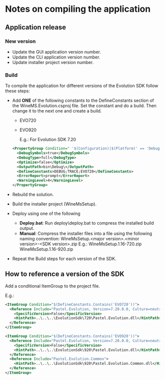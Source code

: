 # Notes on compiling the application

## Application release

### New version

* Update the GUI application version number.
* Update the CLI application version number.
* Update installer project version number.

### Build

To compile the application for different versions of the Evolution SDK follow these steps:

* Add **ONE** of the following constants to the DefineConstants section of the WineMS.Evolution.csproj file. Set the constant and do a build. Then change it to the next one and create a build.
   * EVO720
   * EVO920
   
      E.g.: For Evolution SDK 7.20
      
    ```xml
    <PropertyGroup Condition=" '$(Configuration)|$(Platform)' == 'Debug|AnyCPU' ">
      <DebugSymbols>true</DebugSymbols>
      <DebugType>full</DebugType>
      <Optimize>false</Optimize>
      <OutputPath>bin\Debug\</OutputPath>
      <DefineConstants>DEBUG;TRACE;EVO720</DefineConstants>
      <ErrorReport>prompt</ErrorReport>
      <WarningLevel>4</WarningLevel>
    </PropertyGroup>
    ```
   
* Rebuild the solution.

* Build the installer project (WineMsSetup).

* Deploy using one of the following

    * **Deploy.bat**: Run deploy\deploy.bat to compress the installed build output.
    * **Manual**: Compress the installer files into a file using the following naming convention: 
        WineMsSetup.\<major version>.\<minor version>-\<SDK version>.zip
        E.g.: 
          WineMsSetup.1.16-720.zip
          WineMsSetup.1.16-920.zip

* Repeat the Build steps for each version of the SDK.

## How to reference a version of the SDK

Add a conditional ItemGroup to the project file.

E.g.:

```xml
<ItemGroup Condition="$(DefineConstants.Contains('EVO720'))">
  <Reference Include="Pastel.Evolution, Version=7.20.0.0, Culture=neutral, PublicKeyToken=86fac4c1500a3756, processorArchitecture=MSIL">
    <SpecificVersion>False</SpecificVersion>
    <HintPath>..\..\..\EvolutionSdk\720\Pastel.Evolution.dll</HintPath>
  </Reference>
</ItemGroup>

<ItemGroup Condition="$(DefineConstants.Contains('EVO920'))">
  <Reference Include="Pastel.Evolution, Version=7.20.0.0, Culture=neutral, PublicKeyToken=86fac4c1500a3756, processorArchitecture=MSIL">
    <SpecificVersion>False</SpecificVersion>
    <HintPath>..\..\..\EvolutionSdk\920\Pastel.Evolution.dll</HintPath>
  </Reference>
  <Reference Include="Pastel.Evolution.Common">
    <HintPath>..\..\..\EvolutionSdk\920\Pastel.Evolution.Common.dll</HintPath>
  </Reference>
</ItemGroup>
```
